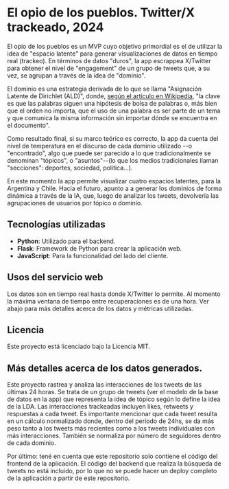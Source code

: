 # El opio de los pueblos. Twitter/X trackeado, 2024

El opio de los pueblos es un MVP cuyo objetivo primordial es el de utilizar la idea de "espacio latente" para generar visualizaciones de datos en tiempo real (trackeo). En términos de datos "duros", la app escrappea X/Twitter para obtener el nivel de "engagement" de un grupo de tweets que, a su vez, se agrupan a través de la idea de "dominio". 

El dominio es una estrategia derivada de lo que se llama "Asignación Latente de Dirichlet (ALD)", donde, [según el artículo en Wikipedia](https://es.wikipedia.org/wiki/Latent_Dirichlet_Allocation), "la clave es que las palabras siguen una hipótesis de bolsa de palabras o, más bien que el orden no importa, que el uso de una palabra es ser parte de un tema y que comunica la misma información sin importar dónde se encuentra en el documento". 

Como resultado final, si su marco teórico es correcto, la app da cuenta del nivel de temperatura en el discurso de cada dominio utilizado --o "encontrado", algo que puede ser parecido a lo que tradicionalmente se denominan "tópicos", o "asuntos"--(lo que los medios tradicionales llaman "secciones": deportes, sociedad, política...).

En este momento la app permite visualizar cuatro espacios latentes, para la Argentina y Chile. Hacia el futuro, apunto a a generar los dominios de forma dinámica a través de la IA, que, luego de analizar los tweets, devolvería las agrupaciones de usuarios por tópico o dominio. 

## Tecnologías utilizadas

- **Python**: Utilizado para el backend.
- **Flask**: Framework de Python para crear la aplicación web.
- **JavaScript**: Para la funcionalidad del lado del cliente.

## Usos del servicio web

Los datos son en tiempo real hasta donde X/Twitter lo permite. Al momento la máxima ventana de tiempo entre recuperaciones es de una hora. Ver abajo para más detalles acerca de los datos y métricas utilizadas. 

## Licencia

Este proyecto está licenciado bajo la Licencia MIT.

## Más detalles acerca de los datos generados.

Este proyecto rastrea y analiza las interacciones de los tweets de las últimas 24 horas. Se trata de un grupo de tweets (ver el modelo de la base de datos en la app) que representa la idea de tópico según lo define la idea de la LDA. Las interacciones trackeadas incluyen likes, retweets y respuestas a cada tweet. Es importante mencionar que cada tweet resulta en un cálculo normalizado donde, dentro del período de 24hs, se da más peso tanto a los tweets más recientes como a los tweets individuales con más interacciones. También se normaliza por número de seguidores dentro de cada dominio. 

Por último: tené en cuenta que este repositorio solo contiene el código del frontend de la aplicación. El código del backend que realiza la búsqueda de tweets no está incluido, por lo que no se puede hacer un deploy completo de la aplicación a partir de este repositorio. 
